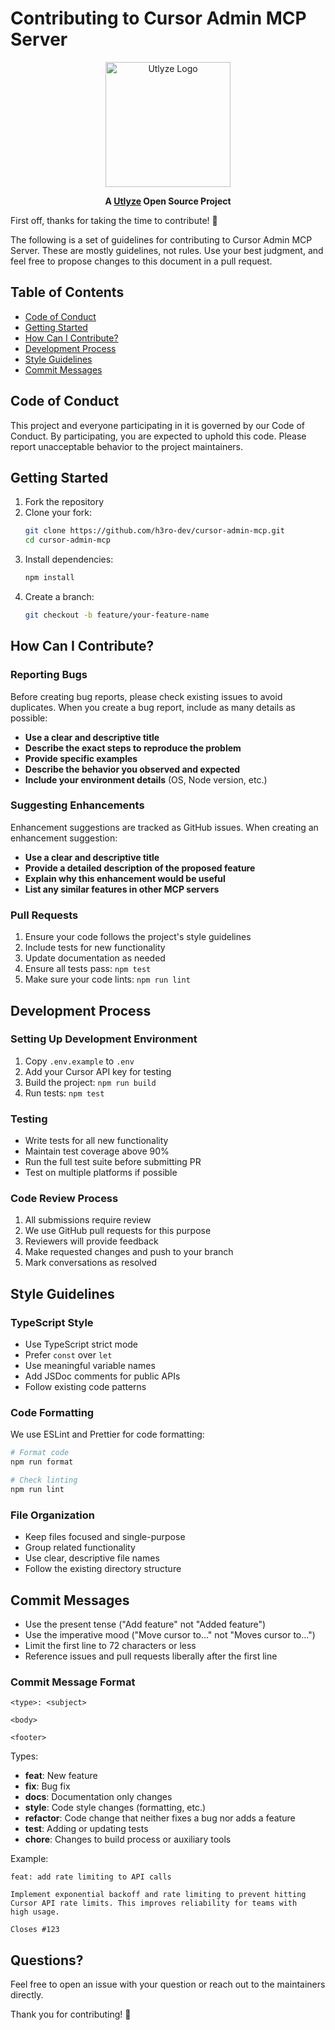 # Contributing to Cursor Admin MCP Server

<div align="center">
  <img src="assets/utlyze-logo.png" alt="Utlyze Logo" width="200">
  
  **A [Utlyze](https://utlyze.com) Open Source Project**
</div>

First off, thanks for taking the time to contribute! 🎉

The following is a set of guidelines for contributing to Cursor Admin MCP Server. These are mostly guidelines, not rules. Use your best judgment, and feel free to propose changes to this document in a pull request.

## Table of Contents

- [Code of Conduct](#code-of-conduct)
- [Getting Started](#getting-started)
- [How Can I Contribute?](#how-can-i-contribute)
- [Development Process](#development-process)
- [Style Guidelines](#style-guidelines)
- [Commit Messages](#commit-messages)

## Code of Conduct

This project and everyone participating in it is governed by our Code of Conduct. By participating, you are expected to uphold this code. Please report unacceptable behavior to the project maintainers.

## Getting Started

1. Fork the repository
2. Clone your fork:
   ```bash
   git clone https://github.com/h3ro-dev/cursor-admin-mcp.git
   cd cursor-admin-mcp
   ```
3. Install dependencies:
   ```bash
   npm install
   ```
4. Create a branch:
   ```bash
   git checkout -b feature/your-feature-name
   ```

## How Can I Contribute?

### Reporting Bugs

Before creating bug reports, please check existing issues to avoid duplicates. When you create a bug report, include as many details as possible:

- **Use a clear and descriptive title**
- **Describe the exact steps to reproduce the problem**
- **Provide specific examples**
- **Describe the behavior you observed and expected**
- **Include your environment details** (OS, Node version, etc.)

### Suggesting Enhancements

Enhancement suggestions are tracked as GitHub issues. When creating an enhancement suggestion:

- **Use a clear and descriptive title**
- **Provide a detailed description of the proposed feature**
- **Explain why this enhancement would be useful**
- **List any similar features in other MCP servers**

### Pull Requests

1. Ensure your code follows the project's style guidelines
2. Include tests for new functionality
3. Update documentation as needed
4. Ensure all tests pass: `npm test`
5. Make sure your code lints: `npm run lint`

## Development Process

### Setting Up Development Environment

1. Copy `.env.example` to `.env`
2. Add your Cursor API key for testing
3. Build the project: `npm run build`
4. Run tests: `npm test`

### Testing

- Write tests for all new functionality
- Maintain test coverage above 90%
- Run the full test suite before submitting PR
- Test on multiple platforms if possible

### Code Review Process

1. All submissions require review
2. We use GitHub pull requests for this purpose
3. Reviewers will provide feedback
4. Make requested changes and push to your branch
5. Mark conversations as resolved

## Style Guidelines

### TypeScript Style

- Use TypeScript strict mode
- Prefer `const` over `let`
- Use meaningful variable names
- Add JSDoc comments for public APIs
- Follow existing code patterns

### Code Formatting

We use ESLint and Prettier for code formatting:

```bash
# Format code
npm run format

# Check linting
npm run lint
```

### File Organization

- Keep files focused and single-purpose
- Group related functionality
- Use clear, descriptive file names
- Follow the existing directory structure

## Commit Messages

- Use the present tense ("Add feature" not "Added feature")
- Use the imperative mood ("Move cursor to..." not "Moves cursor to...")
- Limit the first line to 72 characters or less
- Reference issues and pull requests liberally after the first line

### Commit Message Format

```
<type>: <subject>

<body>

<footer>
```

Types:
- **feat**: New feature
- **fix**: Bug fix
- **docs**: Documentation only changes
- **style**: Code style changes (formatting, etc.)
- **refactor**: Code change that neither fixes a bug nor adds a feature
- **test**: Adding or updating tests
- **chore**: Changes to build process or auxiliary tools

Example:
```
feat: add rate limiting to API calls

Implement exponential backoff and rate limiting to prevent hitting
Cursor API rate limits. This improves reliability for teams with
high usage.

Closes #123
```

## Questions?

Feel free to open an issue with your question or reach out to the maintainers directly.

Thank you for contributing! 🚀